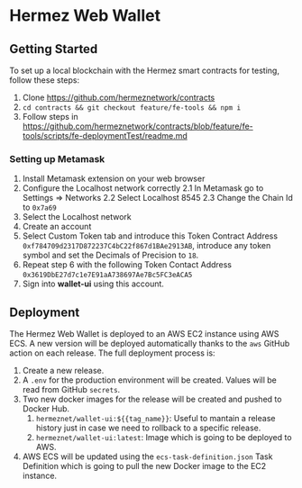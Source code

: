 # Hermez Web Wallet

## Getting Started

To set up a local blockchain with the Hermez smart contracts for testing, follow these steps:

1. Clone https://github.com/hermeznetwork/contracts
2. `cd contracts && git checkout feature/fe-tools && npm i`
3. Follow steps in https://github.com/hermeznetwork/contracts/blob/feature/fe-tools/scripts/fe-deploymentTest/readme.md

### Setting up Metamask

1. Install Metamask extension on your web browser
2. Configure the Localhost network correctly
  2.1 In Metamask go to Settings => Networks
  2.2 Select Localhost 8545
  2.3 Change the Chain Id to `0x7a69`
3. Select the Localhost network
4. Create an account
5. Select Custom Token tab and introduce this Token Contract Address `0xf784709d2317D872237C4bC22f867d1BAe2913AB`, introduce any token symbol and set the Decimals of Precision to `18`.
6. Repeat step 6 with the following Token Contact Address `0x3619DbE27d7c1e7E91aA738697Ae7Bc5FC3eACA5`
7. Sign into **wallet-ui** using this account.

## Deployment

The Hermez Web Wallet is deployed to an AWS EC2 instance using AWS ECS. A new version will be deployed automatically thanks to the `aws` GitHub action on each release. The full deployment process is:

1. Create a new release.
2. A `.env` for the production environment will be created. Values will be read from GitHub `secrets`.
3. Two new docker images for the release will be created and pushed to Docker Hub.
   1. `hermeznet/wallet-ui:${{tag_name}}`: Useful to mantain a release history just in case we need to rollback to a specific release.
   2. `hermeznet/wallet-ui:latest`: Image which is going to be deployed to AWS.
4. AWS ECS will be updated using the `ecs-task-definition.json` Task Definition which is going to pull the new Docker image to the EC2 instance.
